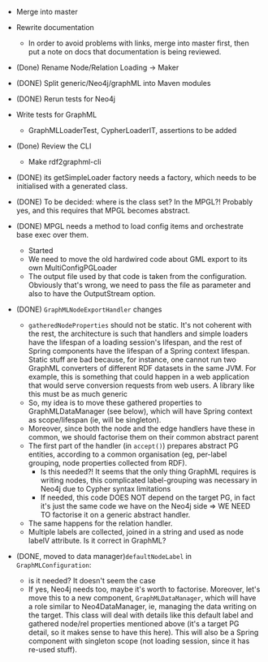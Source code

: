 * Merge into master

* Rewrite documentation
	* In order to avoid problems with links, merge into master first, then put a note on docs that
	  documentation is being reviewed. 
	
* (Done) Rename Node/Relation Loading -> Maker

* (DONE) Split generic/Neo4j/graphML into Maven modules
* (DONE) Rerun tests for Neo4j

* Write tests for GraphML
  * GraphMLLoaderTest, CypherLoaderIT, assertions to be added
  
    
* (Done) Review the CLI
  * Make rdf2graphml-cli


* (DONE) its getSimpleLoader factory needs a factory, which needs to be initialised
  with a generated class. 
* (DONE) To be decided: where is the class set? In the MPGL?! Probably yes, and this
  requires that MPGL becomes abstract.
* (DONE) MPGL needs a method to load config items and orchestrate base exec over them.
  * Started
  * We need to move the old hardwired code about GML export to its own MultiConfigPGLoader
  * The output file used by that code is taken from the configuration. Obviously that's wrong, we
  need to pass the file as parameter and also to have the OutputStream option.
* (DONE) `GraphMLNodeExportHandler` changes
	* `gatheredNodeProperties` should not be static. It's not coherent with the rest, the architecture 
	is such that handlers and simple loaders have the lifespan of a loading session's lifespan, and the rest of Spring 
	components have the lifespan of a Spring context lifespan. Static stuff are bad because, for instance, one cannot 
	run two GraphML converters of different RDF datasets in the same JVM. For example, this is something that could happen
	in a web application that would serve conversion requests from web users. A library like this must be as much generic
	* So, my idea is to move these gathered properties to GraphMLDataManager (see below), which will have Spring context as 
	scope/lifespan (ie, will be singleton). 
	* Moreover, since both the node and the edge handlers have these in common, we should factorise them on their common 
	abstract parent
	* The first part of the handler (in `accept()`) prepares abstract PG entities, according to a common organisation
	(eg, per-label grouping, node properties collected from RDF).
	  * Is this needed?! It seems that the only thing GraphML requires is writing nodes, this complicated label-grouping
	  was necessary in Neo4j due to Cypher syntax limitations 
	  * If needed, this code DOES NOT depend on the target PG, in fact it's
	just the same code we have on the Neo4j side => WE NEED TO factorise it on a generic abstract handler.
	* The same happens for the relation handler.
	* Multiple labels are collected, joined in a string and used as node labelV attribute. Is it correct in GraphML?
* (DONE, moved to data manager)`defaultNodeLabel` in `GraphMLConfiguration`:
  * is it needed? It doesn't seem the case 
  * If yes, Neo4j needs too, maybe it's worth to factorise. Moreover, let's move this
to a new component, `GraphMLDataManager`, which will have a role similar to Neo4DataManager, ie, managing the data writing
on the target. This class will deal with details like this default label and gathered node/rel properties mentioned above
(it's a target PG detail, so it makes sense to have this here). This will also be a Spring component with singleton scope
(not loading session, since it has re-used stuff).

 